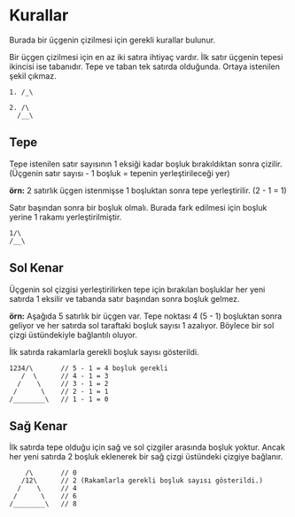 # Kurallar

Burada bir üçgenin çizilmesi için gerekli kurallar bulunur.

Bir üçgen çizilmesi için en az iki satıra ihtiyaç vardır. İlk satır üçgenin tepesi ikincisi ise tabanıdır. Tepe ve taban tek satırda olduğunda. Ortaya istenilen şekil çıkmaz.

```
1. /_\

2. /\
  /__\
```

## Tepe
Tepe istenilen satır sayısının 1 eksiği kadar boşluk bırakıldıktan sonra çizilir. (Üçgenin satır sayısı - 1 boşluk = tepenin yerleştirileceği yer)

**örn:** 2 satırlık üçgen istenmişse 1 boşluktan sonra tepe yerleştirilir. (2 - 1 = 1)

Satır başından sonra bir boşluk olmalı. Burada fark edilmesi için boşluk yerine 1 rakamı yerleştirilmiştir.

```
1/\     
/__\
```

## Sol Kenar
Üçgenin sol çizgisi yerleştirilirken tepe için bırakılan boşluklar her yeni satırda 1 eksilir ve tabanda satır başından sonra boşluk gelmez.

**örn:** Aşağıda 5 satırlık bir üçgen var. Tepe noktası 4 (5 - 1) boşluktan sonra geliyor ve her satırda sol taraftaki boşluk sayısı 1 azalıyor. Böylece bir sol çizgi üstündekiyle bağlantılı oluyor.

İlk satırda rakamlarla gerekli boşluk sayısı gösterildi.

```
1234/\       // 5 - 1 = 4 boşluk gerekli
   /  \      // 4 - 1 = 3
  /    \     // 3 - 1 = 2
 /      \    // 2 - 1 = 1
/________\   // 1 - 1 = 0
```

## Sağ Kenar
İlk satırda tepe olduğu için sağ ve sol çizgiler arasında boşluk yoktur. Ancak her yeni satırda 2 boşluk eklenerek bir sağ çizgi üstündeki çizgiye bağlanır.

```
    /\       // 0
   /12\      // 2 (Rakamlarla gerekli boşluk sayısı gösterildi.)
  /    \     // 4
 /      \    // 6
/________\   // 8
```